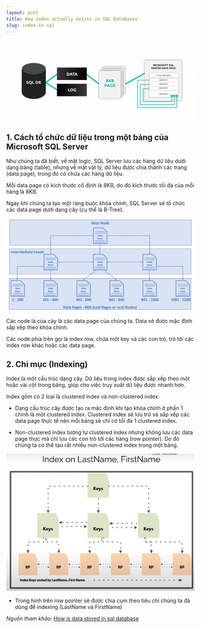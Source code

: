 ```yaml
---
layout: post
title: How index actually exists in SQL Databases   
slug: index-in-sql
---
```


![Tổ chức dữ liệu trong SQL Server](../assets/images/index-in-sql/landing.png)

## 1. Cách tổ chức dữ liệu trong một bảng của Microsoft SQL Server

Như chúng ta đã biết, về mặt logic, SQL Server lưu các hàng dữ liệu dưới dạng bảng (table), nhưng về mặt vật lý, dữ liệu được chia thành các trang (data page), trong đó có chứa các hàng dữ liệu.

Mỗi data page có kích thước cố định là 8KB, do đó kích thước tối đa của mỗi hàng là 8KB.

Ngay khi chúng ta tạo một ràng buộc khóa chính, SQL Server sẽ tổ chức các data page dưới dạng cây (cụ thể là B-Tree). 

![Tổ chức dữ liệu trong SQL Server](../assets/images/index-in-sql/1.png)

Các node lá của cây là các data page của chúng ta. Data sẽ được mặc định sắp xếp theo khóa chính.

Các node phía trên gọi là index row, chứa một key và các con trỏ, trỏ tới các index row khác hoặc các data page.

## 2. Chỉ mục (Indexing)

Index là một cấu trúc dạng cây. Dữ liệu trong index được sắp xếp theo một hoặc vài cột trong bảng, giúp cho việc truy xuất dữ liệu được nhanh hơn.

Index gồm có 2 loại là clustered index và non-clustered index:

- Dạng cấu trúc cây được tạo ra mặc định khi tạo khóa chính ở phần 1 chính là một clustered index. Clustered index sẽ lưu trữ và sắp xếp các data page thực tế nên mỗi bảng sẽ chỉ có tối đa 1 clustered index.

- Non-clustered index tương tự clustered index nhưng không lưu các data page thực mà chỉ lưu các con trỏ tới các hàng (row pointer). Do đó chúng ta có thể tạo rất nhiều non-clustered index trong một bảng.

![Tổ chức dữ liệu trong SQL Server](../assets/images/index-in-sql/2.png)

- Trong hình trên row pointer sẽ được chia cụm theo tiêu chí chúng ta đã dùng để indexing (LastName và FirstName)

*Nguồn tham khảo:* [How is data stored in sql database](https://www.pragimtech.com/blog/sql-optimization/how-is-data-stored-in-sql-database/)